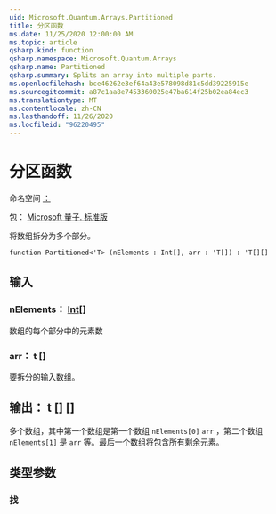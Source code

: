```yaml
---
uid: Microsoft.Quantum.Arrays.Partitioned
title: 分区函数
ms.date: 11/25/2020 12:00:00 AM
ms.topic: article
qsharp.kind: function
qsharp.namespace: Microsoft.Quantum.Arrays
qsharp.name: Partitioned
qsharp.summary: Splits an array into multiple parts.
ms.openlocfilehash: bce46262e3ef64a43e578098d81c5dd39225915e
ms.sourcegitcommit: a87c1aa8e7453360025e47ba614f25b02ea84ec3
ms.translationtype: MT
ms.contentlocale: zh-CN
ms.lasthandoff: 11/26/2020
ms.locfileid: "96220495"
---
```

# <a name="partitioned-function"></a>分区函数

命名空间 [：](xref:Microsoft.Quantum.Arrays)

包： [Microsoft 量子. 标准版](https://nuget.org/packages/Microsoft.Quantum.Standard)


将数组拆分为多个部分。

```qsharp
function Partitioned<'T> (nElements : Int[], arr : 'T[]) : 'T[][]
```


## <a name="input"></a>输入

### <a name="nelements--int"></a>nElements： [Int](xref:microsoft.quantum.lang-ref.int)[]

数组的每个部分中的元素数


### <a name="arr--t"></a>arr： t []

要拆分的输入数组。



## <a name="output--t"></a>输出： t [] []

多个数组，其中第一个数组是第一个数组 `nElements[0]` `arr` ，第二个数组 `nElements[1]` 是 `arr` 等。最后一个数组将包含所有剩余元素。

## <a name="type-parameters"></a>类型参数

### <a name="t"></a>找

